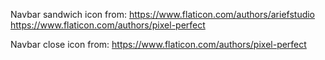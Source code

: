 Navbar sandwich icon from: 
https://www.flaticon.com/authors/ariefstudio
https://www.flaticon.com/authors/pixel-perfect

Navbar close icon from:
https://www.flaticon.com/authors/pixel-perfect

